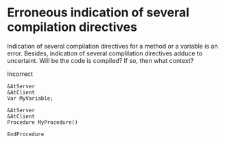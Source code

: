 # Erroneous indication of several compilation directives

Indication of several compilation directives for a method or a variable is an error. Besides, indication of several complilation directives adduce to uncertaint. Will be the code is compiled? If so, then what context?

Incorrect

```Bsl
&AtServer
&AtClient
Var MyVariable;

&AtServer
&AtClient
Procedure MyProcedure()

EndProcedure
```
